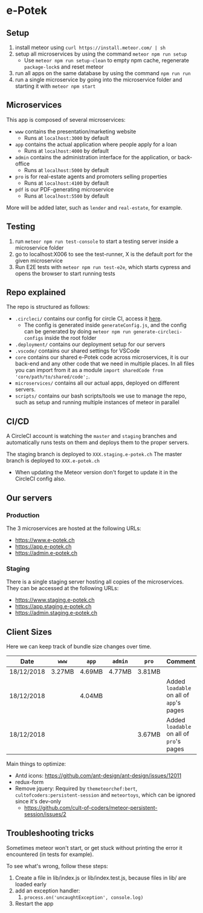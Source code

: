 # e-Potek

## Setup

1.  install meteor using `curl https://install.meteor.com/ | sh`
1.  setup all microservices by using the command `meteor npm run setup`
    * Use `meteor npm run setup-clean` to empty npm cache, regenerate `package-lock`s and reset meteor
1.  run all apps on the same database by using the command `npm run run`
1.  run a single microservice by going into the microservice folder and starting it with `meteor npm start`

## Microservices

This app is composed of several microservices:

* `www` contains the presentation/marketing website
  * Runs at `localhost:3000` by default
* `app` contains the actual application where people apply for a loan
  * Runs at `localhost:4000` by default
* `admin` contains the administration interface for the application, or back-office
  * Runs at `localhost:5000` by default
* `pro` is for real-estate agents and promoters selling properties
  * Runs at `localhost:4100` by default
* `pdf` is our PDF-generating microservice
  * Runs at `localhost:5500` by default
  

More will be added later, such as `lender` and `real-estate`, for example.

## Testing

1.  run `meteor npm run test-console` to start a testing server inside a microservice folder
1.  go to localhost:X006 to see the test-runner, X is the default port for the given microservice
1.  Run E2E tests with `meteor npm run test-e2e`, which starts cypress and opens the browser to start running tests

## Repo explained

The repo is structured as follows:

* `.circleci/` contains our config for circle CI, access it [here](https://circleci.com/gh/e-Potek).
  * The config is generated inside `generateConfig.js`, and the config can be generated by doing `meteor npm run generate-circleci-configs` inside the root folder
* `.deployment/` contains our deployment setup for our servers
* `.vscode/` contains our shared settings for VSCode
* `core` contains our shared e-Potek code across microservices, it is our back-end and any other code that we need in multiple places. In all files you can import from it as a module `import sharedCode from 'core/path/to/shared/code';`.
* `microservices/` contains all our actual apps, deployed on different servers.
* `scripts/` contains our bash scripts/tools we use to manage the repo, such as setup and running multiple instances of meteor in parallel

## CI/CD

A CircleCI account is watching the `master` and `staging` branches and automatically runs tests on them and deploys them to the proper servers.

The staging branch is deployed to `XXX.staging.e-potek.ch`
The master branch is deployed to `XXX.e-potek.ch`

* When updating the Meteor version don't forget to update it in the CircleCI config also.

## Our servers

### Production

The 3 microservices are hosted at the following URLs:

* https://www.e-potek.ch
* https://app.e-potek.ch
* https://admin.e-potek.ch

### Staging

There is a single staging server hosting all copies of the microservices. They can be accessed at the following URLs:

* https://www.staging.e-potek.ch
* https://app.staging.e-potek.ch
* https://admin.staging.e-potek.ch


## Client Sizes

Here we can keep track of bundle size changes over time.


| Date       | `www`  | `app`  | `admin` | `pro`  | Comment                                  |
| ---------- | ------ | ------ | ------- | ------ | ---------------------------------------- |
| 18/12/2018 | 3.27MB | 4.69MB | 4.77MB  | 3.81MB |                                          |
| 18/12/2018 |        | 4.04MB |         |        | Added `loadable` on all of `app`'s pages |
| 18/12/2018 |        |        |         | 3.67MB | Added `loadable` on all of `pro`'s pages |

Main things to optimize:

* Antd icons: https://github.com/ant-design/ant-design/issues/12011
* redux-form
* Remove jquery: Required by `themeteorchef:bert`, `cultofcoders:persistent-session` and `meteortoys`, which can be ignored since it's dev-only
  * https://github.com/cult-of-coders/meteor-persistent-session/issues/2


## Troubleshooting tricks

Sometimes meteor won't start, or get stuck without printing the error it encountered (in tests for example).

To see what's wrong, follow these steps:

1. Create a file in lib/index.js or lib/index.test.js, because files in lib/ are loaded early
2. add an exception handler: 
   1. `process.on('uncaughtException', console.log)`
3. Restart the app